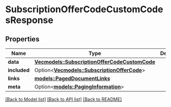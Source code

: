 # SubscriptionOfferCodeCustomCodesResponse

## Properties

Name | Type | Description | Notes
------------ | ------------- | ------------- | -------------
**data** | [**Vec<models::SubscriptionOfferCodeCustomCode>**](SubscriptionOfferCodeCustomCode.md) |  | 
**included** | Option<[**Vec<models::SubscriptionOfferCode>**](SubscriptionOfferCode.md)> |  | [optional]
**links** | [**models::PagedDocumentLinks**](PagedDocumentLinks.md) |  | 
**meta** | Option<[**models::PagingInformation**](PagingInformation.md)> |  | [optional]

[[Back to Model list]](../README.md#documentation-for-models) [[Back to API list]](../README.md#documentation-for-api-endpoints) [[Back to README]](../README.md)



